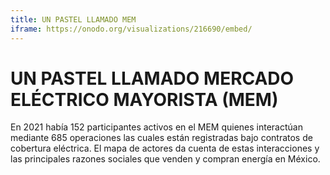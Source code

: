 ```yaml
---
title: UN PASTEL LLAMADO MEM
iframe: https://onodo.org/visualizations/216690/embed/
---
```


# UN PASTEL LLAMADO MERCADO ELÉCTRICO MAYORISTA (MEM)

En 2021 había 152 participantes activos en el MEM quienes interactúan mediante 685 operaciones las cuales están registradas bajo contratos de cobertura eléctrica. El mapa de actores da cuenta de estas interacciones y las principales razones sociales que venden y compran energía en México.
